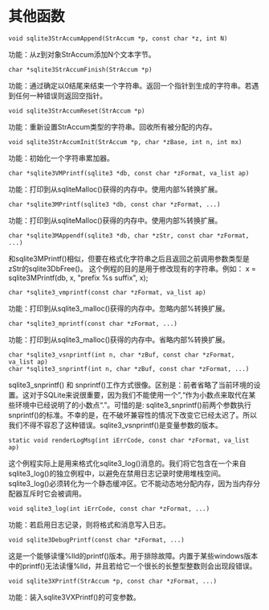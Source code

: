 # 其他函数
    void sqlite3StrAccumAppend(StrAccum *p, const char *z, int N)

功能：从z到对象StrAccum添加N个文本字节。

    char *sqlite3StrAccumFinish(StrAccum *p)

功能：通过确定以0结尾来结束一个字符串。返回一个指针到生成的字符串。若遇到任何一种错误则返回空指针。

    void sqlite3StrAccumReset(StrAccum *p)

功能：重新设置StrAccum类型的字符串。回收所有被分配的内存。

    void sqlite3StrAccumInit(StrAccum *p, char *zBase, int n, int mx)

功能：初始化一个字符串累加器。

    char *sqlite3VMPrintf(sqlite3 *db, const char *zFormat, va_list ap)

功能：打印到从sqliteMalloc()获得的内存中。使用内部%转换扩展。

    char *sqlite3MPrintf(sqlite3 *db, const char *zFormat, ...)

功能：打印到从sqliteMalloc()获得的内存中。使用内部%转换扩展。

    char *sqlite3MAppendf(sqlite3 *db, char *zStr, const char *zFormat, ...)

和sqlite3MPrintf()相似，但要在格式化字符串之后且返回之前调用参数类型是zStr的sqlite3DbFree()。
这个例程的目的是用于修改现有的字符串。例如：
x = sqlite3MPrintf(db, x, "prefix %s suffix", x);

    char *sqlite3_vmprintf(const char *zFormat, va_list ap)
功能：打印到从sqlite3_malloc()获得的内存中。忽略内部%转换扩展。

    char *sqlite3_mprintf(const char *zFormat, ...)
功能：打印到从sqlite3_malloc()获得的内存中。省略内部%转换扩展。

    char *sqlite3_vsnprintf(int n, char *zBuf, const char *zFormat, va_list ap)
    char *sqlite3_snprintf(int n, char *zBuf, const char *zFormat, ...)

sqlite3_snprintf() 和 snprintf()工作方式很像。区别是：前者省略了当前环境的设置。这对于SQLite来说很重要，因为我们不能使用一个”,“作为小数点来取代在某些环境中已经说明了的小数点“.”。可惜的是:  sqlite3_snprintf()前两个参数执行snprintf()的标准。不幸的是，在不破坏兼容性的情况下改变它已经太迟了。所以我们不得不容忍了这种错误。sqlite3_vsnprintf()是变量参数的版本。

    static void renderLogMsg(int iErrCode, const char *zFormat, va_list ap)
这个例程实际上是用来格式化sqlite3_log()消息的。我们将它包含在一个来自sqlite3_log()的独立例程中，以避免在禁用日志记录时使用堆栈空间。sqlite3_log()必须转化为一个静态缓冲区。它不能动态地分配内存，因为当内存分配器互斥时它会被调用。

    void sqlite3_log(int iErrCode, const char *zFormat, ...)
功能：若启用日志记录，则将格式和消息写入日志。

    void sqlite3DebugPrintf(const char *zFormat, ...)

这是一个能够读懂%lld的printf()版本。用于排除故障。内置于某些windows版本中的printf()无法读懂%lld，并且若给它一个很长的长整型整数则会出现段错误。

    void sqlite3XPrintf(StrAccum *p, const char *zFormat, ...)
功能：装入sqlite3VXPrintf()的可变参数。
